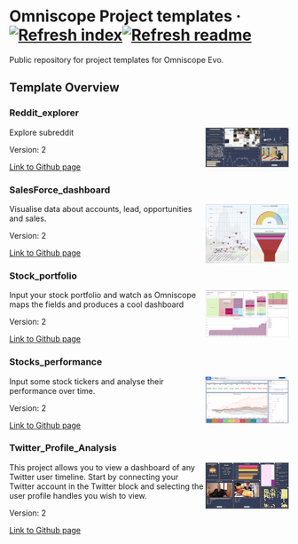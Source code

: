 # Omniscope Project templates &middot; [![Refresh index](https://github.com/visokio/omniscope-project-templates/actions/workflows/refresh_index.yml/badge.svg)](https://github.com/visokio/omniscope-project-templates/actions/workflows/refresh_index.yml)[![Refresh readme](https://github.com/visokio/omniscope-project-templates/actions/workflows/refresh_readme.yml/badge.svg)](https://github.com/visokio/omniscope-project-templates/actions/workflows/refresh_readme.yml)

Public repository for project templates for Omniscope Evo.

## Template Overview
<div id="Reddit_explorer"/>

### Reddit_explorer

<img align="right" src="https://github.com/visokio/omniscope-project-templates/blob/master/Reddit_explorer/thumbnail.png" width="150px" height="auto"/>

Explore subreddit

Version: 2

[Link to Github page](Reddit_explorer)

<div id="SalesForce_dashboard"/>

### SalesForce_dashboard

<img align="right" src="https://github.com/visokio/omniscope-project-templates/blob/master/SalesForce_dashboard/thumbnail.png" width="150px" height="auto"/>

Visualise data about accounts, lead, opportunities and sales.

Version: 2

[Link to Github page](SalesForce_dashboard)

<div id="Stock_portfolio"/>

### Stock_portfolio

<img align="right" src="https://github.com/visokio/omniscope-project-templates/blob/master/Stock_portfolio/thumbnail.png" width="150px" height="auto"/>

Input your stock portfolio and watch as Omniscope maps the fields and produces a cool dashboard

Version: 2

[Link to Github page](Stock_portfolio)

<div id="Stocks_performance"/>

### Stocks_performance

<img align="right" src="https://github.com/visokio/omniscope-project-templates/blob/master/Stocks_performance/thumbnail.png" width="150px" height="auto"/>

Input some stock tickers and analyse their performance over time.

Version: 2

[Link to Github page](Stocks_performance)

<div id="Twitter_Profile_Analysis"/>

### Twitter_Profile_Analysis

<img align="right" src="https://github.com/visokio/omniscope-project-templates/blob/master/Twitter_Profile_Analysis/thumbnail.png" width="150px" height="auto"/>

This project allows you to view a dashboard of any Twitter user timeline. Start by connecting your Twitter account in the Twitter block and selecting the user profile handles you wish to view.

Version: 2

[Link to Github page](Twitter_Profile_Analysis)

